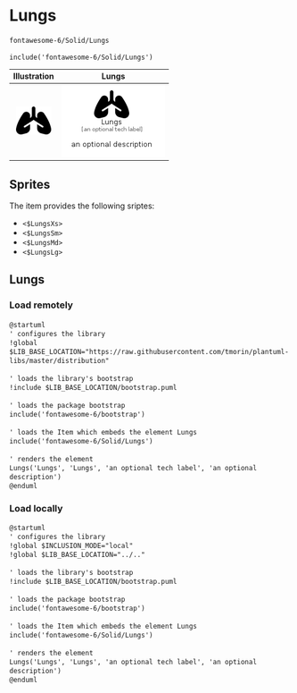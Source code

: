 # Lungs


```text
fontawesome-6/Solid/Lungs
```

```text
include('fontawesome-6/Solid/Lungs')
```



| Illustration | Lungs |
| :---: | :---: |
| ![illustration for Illustration](../../fontawesome-6/Solid/Lungs.png) | ![illustration for Lungs](../../fontawesome-6/Solid/Lungs.Local.png) |



## Sprites
The item provides the following sriptes:

- `<$LungsXs>`
- `<$LungsSm>`
- `<$LungsMd>`
- `<$LungsLg>`





## Lungs

### Load remotely
```plantuml
@startuml
' configures the library
!global $LIB_BASE_LOCATION="https://raw.githubusercontent.com/tmorin/plantuml-libs/master/distribution"

' loads the library's bootstrap
!include $LIB_BASE_LOCATION/bootstrap.puml

' loads the package bootstrap
include('fontawesome-6/bootstrap')

' loads the Item which embeds the element Lungs
include('fontawesome-6/Solid/Lungs')

' renders the element
Lungs('Lungs', 'Lungs', 'an optional tech label', 'an optional description')
@enduml
```

### Load locally
```plantuml
@startuml
' configures the library
!global $INCLUSION_MODE="local"
!global $LIB_BASE_LOCATION="../.."

' loads the library's bootstrap
!include $LIB_BASE_LOCATION/bootstrap.puml

' loads the package bootstrap
include('fontawesome-6/bootstrap')

' loads the Item which embeds the element Lungs
include('fontawesome-6/Solid/Lungs')

' renders the element
Lungs('Lungs', 'Lungs', 'an optional tech label', 'an optional description')
@enduml
```

